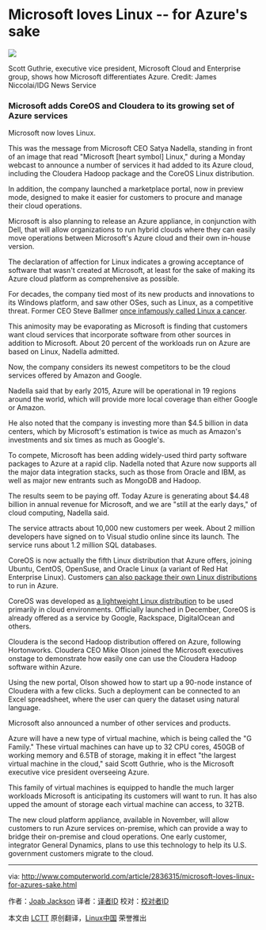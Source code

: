 Microsoft loves Linux -- for Azure's sake
================================================================================
![](http://images.techhive.com/images/article/2014/10/microsoft_guthrie_azure-100525983-primary.idge.jpg)

Scott Guthrie, executive vice president, Microsoft Cloud and Enterprise group, shows how Microsoft differentiates Azure. Credit: James Niccolai/IDG News Service 

### Microsoft adds CoreOS and Cloudera to its growing set of Azure services ###

Microsoft now loves Linux.

This was the message from Microsoft CEO Satya Nadella, standing in front of an image that read "Microsoft [heart symbol] Linux," during a Monday webcast to announce a number of services it had added to its Azure cloud, including the Cloudera Hadoop package and the CoreOS Linux distribution. 

In addition, the company launched a marketplace portal, now in preview mode, designed to make it easier for customers to procure and manage their cloud operations.

Microsoft is also planning to release an Azure appliance, in conjunction with Dell, that will allow organizations to run hybrid clouds where they can easily move operations between Microsoft's Azure cloud and their own in-house version.

The declaration of affection for Linux indicates a growing acceptance of software that wasn't created at Microsoft, at least for the sake of making its Azure cloud platform as comprehensive as possible.

For decades, the company tied most of its new products and innovations to its Windows platform, and saw other OSes, such as Linux, as a competitive threat. Former CEO Steve Ballmer [once infamously called Linux a cancer][1]. 

This animosity may be evaporating as Microsoft is finding that customers want cloud services that incorporate software from other sources in addition to Microsoft. About 20 percent of the workloads run on Azure are based on Linux, Nadella admitted.

Now, the company considers its newest competitors to be the cloud services offered by Amazon and Google.

Nadella said that by early 2015, Azure will be operational in 19 regions around the world, which will provide more local coverage than either Google or Amazon. 

He also noted that the company is investing more than $4.5 billion in data centers, which by Microsoft's estimation is twice as much as Amazon's investments and six times as much as Google's.

To compete, Microsoft has been adding widely-used third party software packages to Azure at a rapid clip. Nadella noted that Azure now supports all the major data integration stacks, such as those from Oracle and IBM, as well as major new entrants such as MongoDB and Hadoop.

The results seem to be paying off. Today Azure is generating about $4.48 billion in annual revenue for Microsoft, and we are "still at the early days," of cloud computing, Nadella said.

The service attracts about 10,000 new customers per week. About 2 million developers have signed on to Visual studio online since its launch. The service runs about 1.2 million SQL databases.

CoreOS is now actually the fifth Linux distribution that Azure offers, joining Ubuntu, CentOS, OpenSuse, and Oracle Linux (a variant of Red Hat Enterprise Linux). Customers [can also package their own Linux distributions][2] to run in Azure. 

CoreOS was developed as [a lightweight Linux distribution][3] to be used primarily in cloud environments. Officially launched in December, CoreOS is already offered as a service by Google, Rackspace, DigitalOcean and others. 

Cloudera is the second Hadoop distribution offered on Azure, following Hortonworks. Cloudera CEO Mike Olson joined the Microsoft executives onstage to demonstrate how easily one can use the Cloudera Hadoop software within Azure.

Using the new portal, Olson showed how to start up a 90-node instance of Cloudera with a few clicks. Such a deployment can be connected to an Excel spreadsheet, where the user can query the dataset using natural language.

Microsoft also announced a number of other services and products.

Azure will have a new type of virtual machine, which is being called the "G Family." These virtual machines can have up to 32 CPU cores, 450GB of working memory and 6.5TB of storage, making it in effect "the largest virtual machine in the cloud," said Scott Guthrie, who is the Microsoft executive vice president overseeing Azure.

This family of virtual machines is equipped to handle the much larger workloads Microsoft is anticipating its customers will want to run. It has also upped the amount of storage each virtual machine can access, to 32TB. 

The new cloud platform appliance, available in November, will allow customers to run Azure services on-premise, which can provide a way to bridge their on-premise and cloud operations. One early customer, integrator General Dynamics, plans to use this technology to help its U.S. government customers migrate to the cloud. 

--------------------------------------------------------------------------------

via: http://www.computerworld.com/article/2836315/microsoft-loves-linux-for-azures-sake.html

作者：[Joab Jackson][a]
译者：[译者ID](https://github.com/译者ID)
校对：[校对者ID](https://github.com/校对者ID)

本文由 [LCTT](https://github.com/LCTT/TranslateProject) 原创翻译，[Linux中国](http://linux.cn/) 荣誉推出

[a]:http://www.computerworld.com/author/Joab-Jackson/
[1]:http://www.theregister.co.uk/2001/06/02/ballmer_linux_is_a_cancer/
[2]:http://azure.microsoft.com/en-us/documentation/articles/virtual-machines-linux-create-upload-vhd/
[3]:http://www.itworld.com/article/2696116/open-source-tools/coreos-linux-does-away-with-the-upgrade-cycle.html